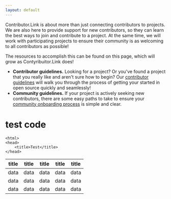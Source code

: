 ```yaml
---
layout: default
---
```


Contributor.Link is about more than just connecting contributors to projects. We are also here to provide support for new contributors, so they can learn the best ways to join and contribute to a project. At the same time, we will work with participating projects to ensure their community is as welcoming to all contributors as possible! 

The resources to accomplish this can be found on this page, which will grow as Contyribuitor.Link does!



- **Contributor guidelines.** Looking for a project? Or you've found a project that you really like and aren't sure how to begin? Our [contributor guidelines](/contribguide) will walk you through the process of getting your started in open source quickly and seamlessly!
- **Community guidelines.** If your project is actively seeking new contributors, there are some easy paths to take to ensure your [community onboarding process](/communityguide) is simple and clear.

    

# test code
   
    <html>
    <head>
        <title>Test</title>
    </head>

|title|title|title|title|title|
|---|---|---|---|---|
|data|data|data|data|data|
|data|data|data|data|data|
|data|data|data|data|data|    